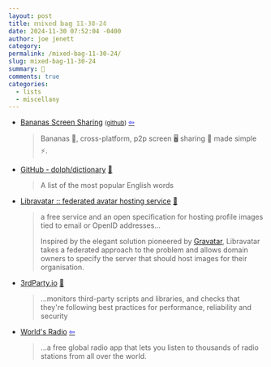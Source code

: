 ```yaml
---
layout: post
title: 𝕞𝕚𝕩𝕖𝕕 𝕓𝕒𝕘 𝟙𝟙-𝟛𝟘-𝟚𝟜
date: 2024-11-30 07:52:04 -0400
author: joe jenett
category: 
permalink: /mixed-bag-11-30-24/
slug: mixed-bag-11-30-24
summary: 💼
comments: true
categories:
  - lists
  - miscellany
---
```

<ul class="links">
	<li><a title="Bananas Screen Sharing" href="https://getbananas.net/">Bananas Screen Sharing</a>  <small>(<a href="https://github.com/mistweaverco/bananas">github</a>)</small> <a title="source" href="https://news.ycombinator.com/user?id=thunderbong"><span style="color:blue;">&#8678;</span></a><blockquote><p>Bananas <span aria-hidden="true">🍌</span>, cross-platform, p2p
			screen <span aria-hidden="true">🖥️</span> sharing <span aria-hidden="true">📡</span> made simple <span aria-hidden="true">⚡</span>.</p></blockquote></li>
	<li><a title="GitHub - dolph/dictionary" href="https://github.com/dolph/dictionary">GitHub - dolph/dictionary</a> <a title="source" href="https://pinboard.in/u:fileformat">📌</a><blockquote><p>A list of the most popular English words</p></blockquote></li>
	<li><a title="Libravatar :: federated avatar hosting service" href="https://www.libravatar.org/">Libravatar :: federated avatar hosting service</a> <a title="source" href="https://pinboard.in/u:jugglebird">📌</a><blockquote><p>a free service
and an open specification for hosting profile images tied to email or OpenID
addresses...</p><p>Inspired by the elegant solution pioneered by <a href="http://www.gravatar.com">Gravatar</a>,
Libravatar takes a federated approach to the problem and allows domain owners to
specify the server that should host images for their organisation.</p></blockquote></li>
	<li><a title="3rdParty.io" href="https://3rdparty.io/">3rdParty.io</a> <a title="source" href="https://pinboard.in/u:thulstrup">📌</a><blockquote><p>...monitors third-party scripts and libraries, and checks that they're following best practices for performance, reliability and security</p></blockquote></li>
	<li><a title="World's Radio" href="https://www.worldsradio.com/">World's Radio</a>  <a title="source" href="https://news.ycombinator.com/user?id=shinjuku"><span style="color:blue;">&#8678;</span></a><blockquote><p>...a free global radio app that lets you listen to thousands of radio stations from all over the world.</p></blockquote></li>
</ul>

<a href="https://brid.gy/publish/mastodon"></a>